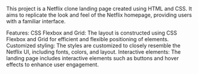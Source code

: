 This project is a Netflix clone landing page created using HTML and CSS. It aims to replicate the look and feel of the Netflix homepage, providing users with a familiar interface.

Features:
CSS Flexbox and Grid: The layout is constructed using CSS Flexbox and Grid for efficient and flexible positioning of elements.
Customized styling: The styles are customized to closely resemble the Netflix UI, including fonts, colors, and layout.
Interactive elements: The landing page includes interactive elements such as buttons and hover effects to enhance user engagement.
